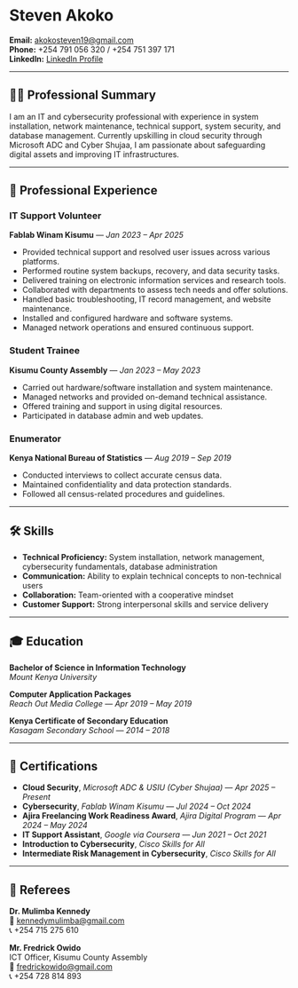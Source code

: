 # Steven Akoko

**Email:** [akokosteven19@gmail.com](mailto:akokosteven19@gmail.com)  
**Phone:** +254 791 056 320 / +254 751 397 171  
**LinkedIn:** [LinkedIn Profile](https://shorturl.at/FE4Ly)

---

## 👨‍💻 Professional Summary

I am an IT and cybersecurity professional with experience in system installation, network maintenance, technical support, system security, and database management. Currently upskilling in cloud security through Microsoft ADC and Cyber Shujaa, I am passionate about safeguarding digital assets and improving IT infrastructures.

---

## 💼 Professional Experience

### **IT Support Volunteer**  
**Fablab Winam Kisumu** — *Jan 2023 – Apr 2025*  
- Provided technical support and resolved user issues across various platforms.  
- Performed routine system backups, recovery, and data security tasks.  
- Delivered training on electronic information services and research tools.  
- Collaborated with departments to assess tech needs and offer solutions.  
- Handled basic troubleshooting, IT record management, and website maintenance.  
- Installed and configured hardware and software systems.  
- Managed network operations and ensured continuous support.

### **Student Trainee**  
**Kisumu County Assembly** — *Jan 2023 – May 2023*  
- Carried out hardware/software installation and system maintenance.  
- Managed networks and provided on-demand technical assistance.  
- Offered training and support in using digital resources.  
- Participated in database admin and web updates.

### **Enumerator**  
**Kenya National Bureau of Statistics** — *Aug 2019 – Sep 2019*  
- Conducted interviews to collect accurate census data.  
- Maintained confidentiality and data protection standards.  
- Followed all census-related procedures and guidelines.

---

## 🛠 Skills

- **Technical Proficiency:** System installation, network management, cybersecurity fundamentals, database administration  
- **Communication:** Ability to explain technical concepts to non-technical users  
- **Collaboration:** Team-oriented with a cooperative mindset  
- **Customer Support:** Strong interpersonal skills and service delivery

---

## 🎓 Education

**Bachelor of Science in Information Technology**  
*Mount Kenya University*

**Computer Application Packages**  
*Reach Out Media College* — *Apr 2019 – May 2019*

**Kenya Certificate of Secondary Education**  
*Kasagam Secondary School* — *2014 – 2018*

---

## 📜 Certifications

- **Cloud Security**, *Microsoft ADC & USIU (Cyber Shujaa)* — *Apr 2025 – Present*  
- **Cybersecurity**, *Fablab Winam Kisumu* — *Jul 2024 – Oct 2024*  
- **Ajira Freelancing Work Readiness Award**, *Ajira Digital Program* — *Apr 2024 – May 2024*  
- **IT Support Assistant**, *Google via Coursera* — *Jun 2021 – Oct 2021*  
- **Introduction to Cybersecurity**, *Cisco Skills for All*  
- **Intermediate Risk Management in Cybersecurity**, *Cisco Skills for All*

---

## 👥 Referees

**Dr. Mulimba Kennedy**  
📧 [kennedymulimba@gmail.com](mailto:kennedymulimba@gmail.com)  
📞 +254 715 275 610  

**Mr. Fredrick Owido**  
ICT Officer, Kisumu County Assembly  
📧 [fredrickowido@gmail.com](mailto:fredrickowido@gmail.com)  
📞 +254 728 814 893  
